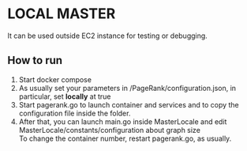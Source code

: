 # LOCAL MASTER
It can be used outside EC2 instance for testing or debugging. <br>
## How to run
1) Start docker compose
2) As usually set your parameters in /PageRank/configuration.json, in particular, set **locally** at true
3) Start pagerank.go to launch container and services and to copy the configuration file inside the folder.
4) After that, you can launch main.go inside MasterLocale and edit MasterLocale/constants/configuration about graph size <br>
To change the container number, restart pagerank.go, as usually.